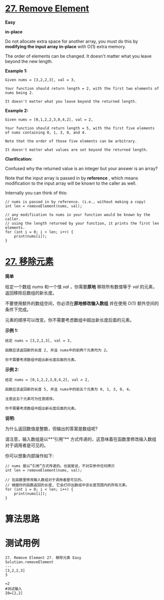 # [27. Remove Element][enTitle]

**Easy**

**in-place** 

Do not allocate extra space for another array, you must do this by **modifying the input array in-place**  with O(1) extra memory.

The order of elements can be changed. It doesn't matter what you leave beyond the new length.

**Example 1:** 

```
Given nums = [3,2,2,3], val = 3,

Your function should return length = 2, with the first two elements of nums being 2.

It doesn't matter what you leave beyond the returned length.

```

**Example 2:** 

```
Given nums = [0,1,2,2,3,0,4,2], val = 2,

Your function should return length = 5, with the first five elements of nums containing 0, 1, 3, 0, and 4.

Note that the order of those five elements can be arbitrary.

It doesn't matter what values are set beyond the returned length.
```

**Clarification:** 

Confused why the returned value is an integer but your answer is an array?

Note that the input array is passed in by **reference** , which means modification to the input array will be known to the caller as well.

Internally you can think of this:

```
// nums is passed in by reference. (i.e., without making a copy)
int len = removeElement(nums, val);

// any modification to nums in your function would be known by the caller.
// using the length returned by your function, it prints the first len elements.
for (int i = 0; i < len; i++) {
    print(nums[i]);
}
```
# [27. 移除元素][cnTitle]

**简单**

给定一个数组  *nums* 和一个值  *val* ，你需要**原地** 移除所有数值等于  *val* 的元素，返回移除后数组的新长度。

不要使用额外的数组空间，你必须在**原地修改输入数组** 并在使用 O(1) 额外空间的条件下完成。

元素的顺序可以改变。你不需要考虑数组中超出新长度后面的元素。

**示例 1:** 

```
给定 nums = [3,2,2,3], val = 3,

函数应该返回新的长度 2, 并且 nums中的前两个元素均为 2。

你不需要考虑数组中超出新长度后面的元素。

```

**示例 2:** 

```
给定 nums = [0,1,2,2,3,0,4,2], val = 2,

函数应该返回新的长度 5, 并且 nums中的前五个元素为 0, 1, 3, 0, 4。

注意这五个元素可为任意顺序。

你不需要考虑数组中超出新长度后面的元素。

```

**说明:** 

为什么返回数值是整数，但输出的答案是数组呢?

请注意，输入数组是以**“引用”** 方式传递的，这意味着在函数里修改输入数组对于调用者是可见的。

你可以想象内部操作如下:

```
// nums 是以“引用”方式传递的。也就是说，不对实参作任何拷贝
int len = removeElement(nums, val);

// 在函数里修改输入数组对于调用者是可见的。
// 根据你的函数返回的长度, 它会打印出数组中该长度范围内的所有元素。
for (int i = 0; i < len; i++) {
    print(nums[i]);
}

```


# 算法思路

# 测试用例
```
27. Remove Element 27. 移除元素 Easy
Solution.removeElement
---
[3,2,2,3]
3

=2
#测试输入
I0=[2,2]
```

[enTitle]: https://leetcode.com/problems/remove-element/
[cnTitle]: https://leetcode-cn.com/problems/remove-element/
